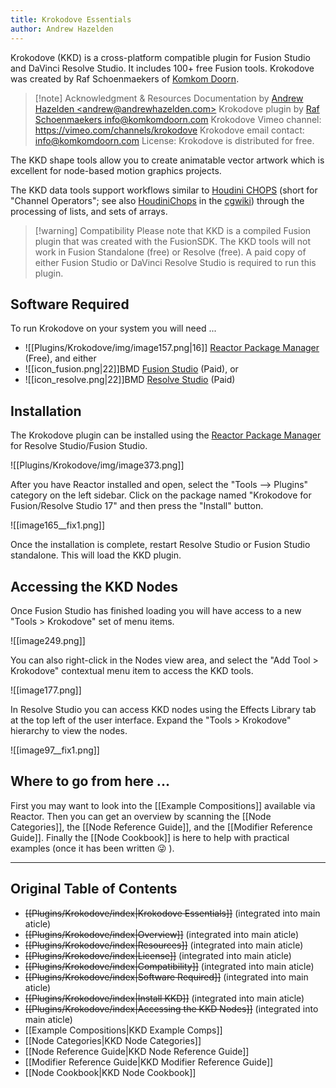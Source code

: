 ```yaml
---
title: Krokodove Essentials
author: Andrew Hazelden
---
```


Krokodove (KKD) is a cross-platform compatible plugin for Fusion Studio and DaVinci Resolve Studio. It includes 100+ free Fusion tools. Krokodove was created by Raf Schoenmaekers of [Komkom Doorn](http://komkomdoorn.com).

>[!note] Acknowledgment & Resources
> Documentation by [Andrew Hazelden \<andrew@andrewhazelden.com\>](mailto:andrew@andrewhazelden.com)
> Krokodove plugin by [Raf Schoenmaekers info@komkomdoorn.com](mailto:info@komkomdoorn.com)
> Krokodove Vimeo channel: <https://vimeo.com/channels/krokodove>
> Krokodove email contact: <info@komkomdoorn.com>
> License: Krokodove is distributed for free.

The KKD shape tools allow you to create animatable vector artwork which is excellent for node-based motion graphics projects.

The KKD data tools support workflows similar to [Houdini CHOPS](https://www.sidefx.com/docs/houdini/nodes/chop/index.html) (short for "Channel Operators"; see also [HoudiniChops](https://www.tokeru.com/cgwiki/index.php?title=HoudiniChops) in the [cgwiki](https://www.tokeru.com/cgwiki/index.php?title=Main_Page)) through the processing of lists, and sets of arrays.

> [!warning] Compatibility
> Please note that KKD is a compiled Fusion plugin that was created with the FusionSDK. The KKD tools will not work in Fusion Standalone (free) or Resolve (free). A paid copy of either Fusion Studio or DaVinci Resolve Studio is required to run this plugin.


## Software Required

To run Krokodove on your system you will need ...
- ![[Plugins/Krokodove/img/image157.png|16]] [Reactor Package Manager](https://www.steakunderwater.com/wesuckless/viewtopic.php?f=32&t=3067) (Free), and either
- ![[icon_fusion.png|22]]BMD [Fusion Studio](https://www.blackmagicdesign.com/products/fusion/) (Paid), or
- ![[icon_resolve.png|22]]BMD [Resolve Studio](https://www.blackmagicdesign.com/products/davinciresolve/) (Paid)

## Installation

The Krokodove plugin can be installed using the [Reactor Package Manager](https://www.steakunderwater.com/wesuckless/viewtopic.php?f=32&t=3067) for Resolve Studio/Fusion Studio.

![[Plugins/Krokodove/img/image373.png]]

After you have Reactor installed and open, select the "Tools --> Plugins" category on the left sidebar. Click on the package named "Krokodove for Fusion/Resolve Studio 17" and then press the "Install" button.

![[image165__fix1.png]]

Once the installation is complete, restart Resolve Studio or Fusion Studio standalone. This will load the KKD plugin.

## Accessing the KKD Nodes

Once Fusion Studio has finished loading you will have access to a new "Tools \> Krokodove" set of menu items.

![[image249.png]]

You can also right-click in the Nodes view area, and select the "Add Tool \> Krokodove" contextual menu item to access the KKD tools.

![[image177.png]]

In Resolve Studio you can access KKD nodes using the Effects Library tab at the top left of the user interface. Expand the "Tools \> Krokodove" hierarchy to view the nodes.

![[image97__fix1.png]]

## Where to go from here ...

First you may want to look into the [[Example Compositions]] available via Reactor. Then you can get an overview by scanning the [[Node Categories]], the [[Node Reference Guide]], and the [[Modifier Reference Guide]]. Finally the [[Node Cookbook]] is here to help with practical examples (once it has been written 😜 ).

---------

## Original Table of Contents
- <del>[[Plugins/Krokodove/index|Krokodove Essentials]]</del> (integrated into main aticle)
- <del>[[Plugins/Krokodove/index|Overview]]</del> (integrated into main aticle)
- <del>[[Plugins/Krokodove/index|Resources]]</del> (integrated into main aticle)
- <del>[[Plugins/Krokodove/index|License]]</del> (integrated into main aticle)
- <del>[[Plugins/Krokodove/index|Compatibility]]</del> (integrated into main aticle)
- <del>[[Plugins/Krokodove/index|Software Required]]</del> (integrated into main aticle)
- <del>[[Plugins/Krokodove/index|Install KKD]]</del> (integrated into main aticle)
- <del>[[Plugins/Krokodove/index|Accessing the KKD Nodes]]</del> (integrated into main aticle)
- [[Example Compositions|KKD Example Comps]]
- [[Node Categories|KKD Node Categories]]
- [[Node Reference Guide|KKD Node Reference Guide]]
- [[Modifier Reference Guide|KKD Modifier Reference Guide]]
- [[Node Cookbook|KKD Node Cookbook]]
